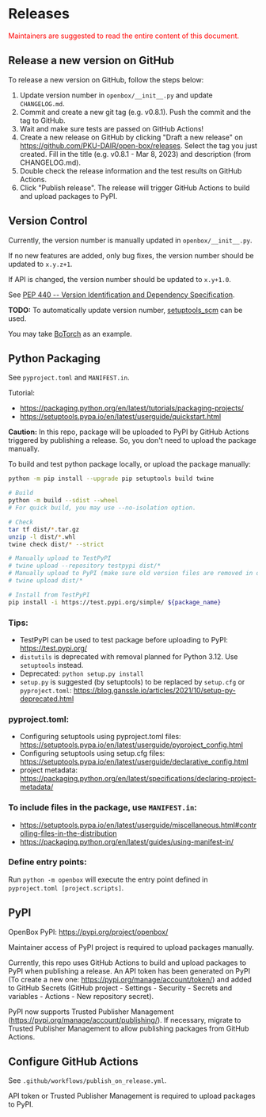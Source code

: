 # Releases

<font color=#FF0000>Maintainers are suggested to read the entire content of this document.</font>

## Release a new version on GitHub

To release a new version on GitHub, follow the steps below:
1. Update version number in `openbox/__init__.py` and update `CHANGELOG.md`.
2. Commit and create a new git tag (e.g. v0.8.1). Push the commit and the tag to GitHub.
3. Wait and make sure tests are passed on GitHub Actions!
4. Create a new release on GitHub by clicking "Draft a new release" on <https://github.com/PKU-DAIR/open-box/releases>.
   Select the tag you just created.
   Fill in the title (e.g. v0.8.1 - Mar 8, 2023) and description (from CHANGELOG.md).
5. Double check the release information and the test results on GitHub Actions.
6. Click "Publish release". The release will trigger GitHub Actions to build and upload packages to PyPI.

## Version Control

Currently, the version number is manually updated in `openbox/__init__.py`.

If no new features are added, only bug fixes, the version number should be updated to `x.y.z+1`.

If API is changed, the version number should be updated to `x.y+1.0`.

See [PEP 440 -- Version Identification and Dependency Specification](https://www.python.org/dev/peps/pep-0440/).

**TODO:** To automatically update version number,
[setuptools_scm](https://setuptools-scm.readthedocs.io/) can be used.

You may take [BoTorch](https://github.com/pytorch/botorch) as an example.

## Python Packaging

See `pyproject.toml` and `MANIFEST.in`.

Tutorial:
* https://packaging.python.org/en/latest/tutorials/packaging-projects/
* https://setuptools.pypa.io/en/latest/userguide/quickstart.html

**Caution:** In this repo, package will be uploaded to PyPI 
by GitHub Actions triggered by publishing a release.
So, you don't need to upload the package manually.

To build and test python package locally, or upload the package manually:
```bash
python -m pip install --upgrade pip setuptools build twine

# Build
python -m build --sdist --wheel
# For quick build, you may use --no-isolation option.

# Check
tar tf dist/*.tar.gz
unzip -l dist/*.whl
twine check dist/* --strict

# Manually upload to TestPyPI
# twine upload --repository testpypi dist/*
# Manually upload to PyPI (make sure old version files are removed in dist/ !!!)
# twine upload dist/*

# Install from TestPyPI
pip install -i https://test.pypi.org/simple/ ${package_name}
```

### Tips:
* TestPyPI can be used to test package before uploading to PyPI: https://test.pypi.org/
* `distutils` is deprecated with removal planned for Python 3.12. Use `setuptools` instead.
* Deprecated: `python setup.py install`
* `setup.py` is suggested (by setuptools) to be replaced by `setup.cfg` or `pyproject.toml`: 
  https://blog.ganssle.io/articles/2021/10/setup-py-deprecated.html

### pyproject.toml:
* Configuring setuptools using pyproject.toml files:
  https://setuptools.pypa.io/en/latest/userguide/pyproject_config.html
* Configuring setuptools using setup.cfg files:
  https://setuptools.pypa.io/en/latest/userguide/declarative_config.html
* project metadata:
  https://packaging.python.org/en/latest/specifications/declaring-project-metadata/

### To include files in the package, use `MANIFEST.in`:
* https://setuptools.pypa.io/en/latest/userguide/miscellaneous.html#controlling-files-in-the-distribution
* https://packaging.python.org/en/latest/guides/using-manifest-in/

### Define entry points:
Run `python -m openbox` will execute the entry point defined in `pyproject.toml [project.scripts]`.


## PyPI

OpenBox PyPI: https://pypi.org/project/openbox/

Maintainer access of PyPI project is required to upload packages manually.

Currently, this repo uses GitHub Actions to build and upload packages to PyPI when publishing a release.
An API token has been generated on PyPI (To create a new one: https://pypi.org/manage/account/token/)
and added to GitHub Secrets (GitHub project - Settings - Security - Secrets and variables - Actions - New repository secret).

PyPI now supports Trusted Publisher Management (https://pypi.org/manage/account/publishing/).
If necessary, migrate to Trusted Publisher Management to allow publishing packages from GitHub Actions.


## Configure GitHub Actions

See `.github/workflows/publish_on_release.yml`.

API token or Trusted Publisher Management is required to upload packages to PyPI.
